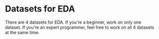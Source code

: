 # Datasets for EDA

There are 4 datasets for EDA. If you're a beginner, work on only one dataset. If you're an expert programmer, feel free to work on all 4 datasets at the same time.
